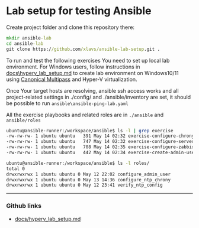 # Lab setup for testing Ansible

Create project folder and clone this repository there:

```cmd
mkdir ansible-lab
cd ansible-lab
git clone https://github.com/xlavs/ansible-lab-setup.git .
```

To run and test the following exercises You need to set up local lab environment. For Windows users, follow instructions in [docs\hyperv_lab_setup.md](docs\hyperv_lab_setup.md) to create lab environment on Windows10/11 using [Canonical Multipass](https://canonical.com/multipass/install) and Hyper-V virtualization.

Once Your target hosts are resolving, ansible ssh access works and all project-related settings in ./config/ and ./ansible/inventory are set, it should be possible to run `ansible\ansible-ping-lab.yaml`

All the exercise playbooks and related roles are in `./ansible` and `ansible/roles`

```bash
ubuntu@ansible-runner:/workspace/ansible$ ls -l | grep exercise
-rw-rw-rw- 1 ubuntu ubuntu   391 May 14 02:32 exercise-configure-chrony-service.yaml
-rw-rw-rw- 1 ubuntu ubuntu   747 May 14 02:32 exercise-configure-server-set.yaml
-rw-rw-rw- 1 ubuntu ubuntu   708 May 14 02:35 exercise-configure-zabbix-agent2.yaml
-rw-rw-rw- 1 ubuntu ubuntu   442 May 14 02:34 exercise-create-admin-user.yaml
```

```bash
ubuntu@ansible-runner:/workspace/ansible$ ls -l roles/
total 0
drwxrwxrwx 1 ubuntu ubuntu 0 May 12 22:02 configure_admin_user
drwxrwxrwx 1 ubuntu ubuntu 0 May 13 14:36 configure_ntp_chrony
drwxrwxrwx 1 ubuntu ubuntu 0 May 12 23:41 verify_ntp_config
```

---

### Github links
- [docs/hyperv_lab_setup.md](docs/hyperv_lab_setup.md)